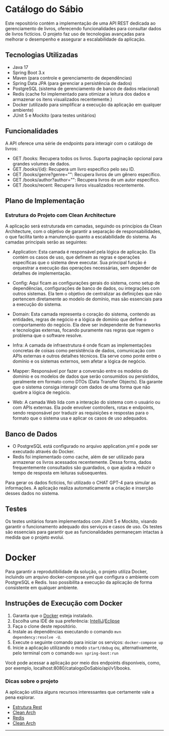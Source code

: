 # Catálogo do Sábio
Este repositório contém a implementação de uma API REST dedicada ao gerenciamento de livros, oferecendo funcionalidades para consultar dados de livros fictícios. O projeto faz uso de tecnologias avançadas para melhorar o desempenho e assegurar a escalabilidade da aplicação.

## Tecnologias Utilizadas
* Java 17
* Spring Boot 3.x
* Maven (para controle e gerenciamento de dependências)
* Spring Data JPA (para gerenciar a persistência de dados)
* PostgreSQL (sistema de gerenciamento de banco de dados relacional)
* Redis (cache foi implementado para otimizar a leitura dos dados e armazenar os itens visualizados recentemente.)
* Docker (utilizado para simplificar a execução da aplicação em qualquer ambiente)
* JUnit 5 e Mockito (para testes unitários)

## Funcionalidades
A API oferece uma série de endpoints para interagir com o catálogo de livros:

* GET /books: Recupera todos os livros. Suporta paginação opcional para grandes volumes de dados.
* GET /books/{id}: Recupera um livro específico pelo seu ID.
* GET /books/genre?genre="": Recupera livros de um gênero específico.
* GET /books/author?author="": Recupera livros de um autor específico.
* GET /books/recent: Recupera livros visualizados recentemente.

## Plano de Implementação
### Estrutura do Projeto com Clean Architecture
A aplicação será estruturada em camadas, seguindo os princípios da Clean Architecture, com o objetivo de garantir a separação de responsabilidades, o que facilita tanto a manutenção quanto a escalabilidade do sistema. As camadas principais serão as seguintes:

* Application: Esta camada é responsável pela lógica de aplicação. Ela contém os casos de uso, que definem as regras e operações específicas que o sistema deve executar. Sua principal função é orquestrar a execução das operações necessárias, sem depender de detalhes de implementação.


* Config: Aqui ficam as configurações gerais do sistema, como setup de dependências, configurações de banco de dados, ou integrações com outros sistemas. Ela tem o objetivo de centralizar as definições que não pertencem diretamente ao modelo de domínio, mas são essenciais para a execução do sistema.


* Domain: Esta camada representa o coração do sistema, contendo as entidades, regras de negócio e a lógica de domínio que define o comportamento do negócio. Ela deve ser independente de frameworks e tecnologias externas, focando puramente nas regras que regem o problema que o software resolve.


* Infra: A camada de infraestrutura é onde ficam as implementações concretas de coisas como persistência de dados, comunicação com APIs externas e outros detalhes técnicos. Ela serve como ponte entre o domínio e os sistemas externos, sem afetar a lógica de negócio.


* Mapper: Responsável por fazer a conversão entre os modelos do domínio e os modelos de dados que serão consumidos ou persistidos, geralmente em formato como DTOs (Data Transfer Objects). Ela garante que o sistema consiga interagir com dados de uma forma que não quebre a lógica de negócio.


* Web: A camada Web lida com a interação do sistema com o usuário ou com APIs externas. Ela pode envolver controllers, rotas e endpoints, sendo responsável por traduzir as requisições e respostas para o formato que o sistema usa e aplicar os casos de uso adequados.

## Banco de Dados
* O PostgreSQL está configurado no arquivo application.yml e pode ser executado através do Docker.
* Redis foi implementado como cache, além de ser utilizado para armazenar os livros acessados recentemente. Dessa forma, dados frequentemente consultados são guardados, o que ajuda a reduzir o tempo de resposta em leituras subsequentes.
<p>Para gerar os dados fictícios, foi utilizado o CHAT GPT-4 para simular as informações. A aplicação realiza automaticamente a criação e inserção desses dados no sistema.<p>

## Testes
Os testes unitários foram implementados com JUnit 5 e Mockito, visando garantir o funcionamento adequado dos serviços e casos de uso. Os testes são essenciais para garantir que as funcionalidades permaneçam intactas à medida que o projeto evolui.

# Docker
Para garantir a reprodutibilidade da solução, o projeto utiliza Docker, incluindo um arquivo docker-compose.yml que configura o ambiente com PostgreSQL e Redis. Isso possibilita a execução da aplicação de forma consistente em qualquer ambiente.

## Instruções de Execução com Docker
1. Garanta que o [Docker](https://docs.docker.com/get-started/get-docker/) esteja instalado.
2. Escolha uma IDE de sua preferência: [IntelliJ](https://www.jetbrains.com/pt-br/idea/download/?section=windows)/[Eclipse](https://eclipseide.org/)
3. Faça o clone deste repositório.
5. Instale as dependências executando o comando `mvn dependency:resolve -U`.
6. Execute o seguinte comando para iniciar os serviços: `docker-compose up`
7. Inicie a aplicação utilizando o modo `start/debug` ou, alternativamente, pelo terminal com o comando `mvn spring-boot:run`

Você pode acessar a aplicação por meio dos endpoints disponíveis, como, por exemplo, localhost:8080/catalogoDoSabio/api/v1/books.

### Dicas sobre o projeto

A aplicação utiliza alguns recursos interessantes que certamente vale a pena explorar.

* [Estrutura Rest](https://restfulapi.net/)
* [Clean Arch](https://medium.com/@gabrielfernandeslemos/clean-architecture-uma-abordagem-baseada-em-princ%C3%ADpios-bf9866da1f9c)
* [Redis](https://redis.io/docs/latest/develop/get-started/data-store/)
* [Clean Arch](https://medium.com/@gabrielfernandeslemos/clean-architecture-uma-abordagem-baseada-em-princ%C3%ADpios-bf9866da1f9c)
---
